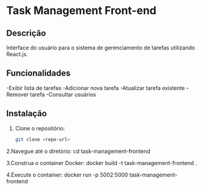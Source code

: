 # Task Management Front-end

## Descrição
Interface do usuário para o sistema de gerenciamento de tarefas utilizando React.js.

## Funcionalidades
-Exibir lista de tarefas
-Adicionar nova tarefa
-Atualizar tarefa existente
-Remover tarefa
-Consultar usuários

## Instalação

1. Clone o repositório:
   ```bash
   git clone <repo-url>

2.Navegue até o diretório:
cd task-management-frontend

3.Construa o container Docker:
docker build -t task-management-frontend .

4.Execute o container:
docker run -p 5002:5000 task-management-frontend

